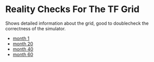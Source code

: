 # Reality Checks For The TF Grid

Shows detailed information about the grid, good to doublecheck the correctness of the simulator.

- [month 1](reality_check_1.md)
- [month 20](reality_check_20.md)
- [month 40](reality_check_40.md)
- [month 60](reality_check_60.md)

